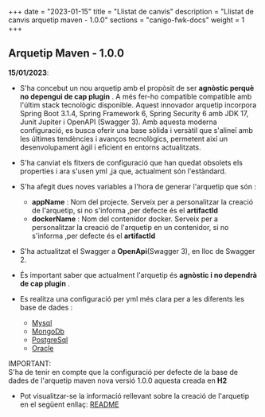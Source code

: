 +++
date        = "2023-01-15"
title       = "Llistat de canvis"
description = "Llistat de canvis arquetip maven - 1.0.0"
sections    = "canigo-fwk-docs"
weight		= 1
+++

## Arquetip Maven - 1.0.0

**15/01/2023**:
- S'ha concebut un nou arquetip amb el propòsit de ser **agnòstic perquè no depengui  de cap plugin** .
  A més fer-ho compatible compatible amb l'últim stack tecnològic disponible.
  Aquest innovador arquetip incorpora Spring Boot 3.1.4, Spring Framework 6, Spring Security 6 amb JDK 17, 
  Junit Jupiter i OpenAPI (Swagger 3). Amb aquesta moderna configuració, 
  es busca oferir una base sòlida i versàtil que s'alineï amb les últimes tendències i avanços tecnològics, 
  permetent així un desenvolupament àgil i eficient en entorns actualitzats.
- S'ha canviat els fitxers de configuració que han quedat obsolets els properties i ara s'usen yml ,ja que, actualment 
  són l'estàndard.
- S'ha afegit dues noves variables a l'hora de generar l'arquetip que són :

  - **appName** :    Nom del projecte.
                     Serveix per a personalitzar la creació de l'arquetip, si no s'informa ,per defecte és el **artifactId**
  - **dockerName** : Nom del contenidor docker.
                     Serveix per a personalitzar la creació de l'arquetip en un contenidor, si no s'informa ,per defecte 
                     és el **artifactId**
- S'ha actualitzat el Swagger a **OpenApi**(Swagger 3), en lloc de Swagger 2.
- És important saber que actualment l'arquetip és **agnòstic i no dependrà de cap plugin** .
- Es realitza una configuració per yml més clara per a les diferents les base de dades :
  - [Mysql](/guies/2023-01-15-Guia-actualizacio-del-projecte-per-a-implementar-MYSQL/)
  - [MongoDb](/guies/2023-01-15-Guia-actualizacio-del-projecte-per-a-implementar-MONGODB/)
  - [PostgreSql](/guies/2023-01-15-Guia-actualitzacio-del-projecte-per-a-implantar-POSTGRESQL/)
  - [Oracle](/guies/2023-01-15-Guia-Actualitzacio-del-projecte-per-a-implantar-ORACLE/)

<div class="message information">
IMPORTANT: <br>
S'ha de tenir en compte que la configuració per defecte de la base de dades de l'arquetip maven
nova versió 1.0.0 aquesta creada en <b>H2 </b>
</div>

- Pot visualitzar-se la informació rellevant sobre la creació de l'arquetip en el següent enllaç:
[README](https://git.intranet.gencat.cat/0187/canigo-archetype-rest/-/blob/master/README.md)